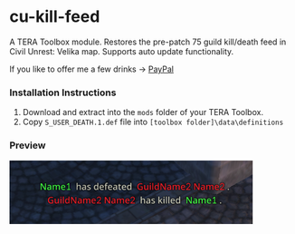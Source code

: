 # cu-kill-feed

A TERA Toolbox module. Restores the pre-patch 75 guild kill/death feed in Civil Unrest: Velika map. Supports auto update functionality.

If you like to offer me a few drinks -> [PayPal](https://www.paypal.me/menmaaa)

### Installation Instructions

1. Download and extract into the `mods` folder of your TERA Toolbox.
2. Copy `S_USER_DEATH.1.def` file into `[toolbox folder]\data\definitions`

### Preview

![Preview Image](https://raw.githubusercontent.com/menmaa/cu-kill-feed/master/preview.png)
